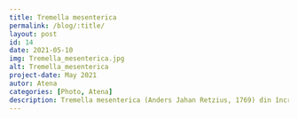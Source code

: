 ```yaml
---
title: Tremella mesenterica  
permalink: /blog/:title/ 
layout: post
id: 14
date: 2021-05-10
img: Tremella_mesenterica.jpg
alt: Tremella_mesenterica
project-date: May 2021
autor: Atena
categories: [Photo, Atena]
description: Tremella mesenterica (Anders Jahan Retzius, 1769) din încrengătura Basidiomycota in familia  Tremellaceae și de genul Tremella, este o ciupercă comestibilă, denumită in popor paparada sau ciuperca tremuratoare, fiind un soi saprofit. ceastă specie banală și răspândită se dezvoltă in Romania, Basarabia si Bucovina de Nord solitara, in grupuri sau manunchiuri mici in paduri mixte pe arbori deja morti, ramuri si ramurele nou cazute de foioase, anume de artar si plop (foarte rar de pin), pe diferiti arbusti si pe iedera, preferând habitatele temperate sau umede. Parazitează ocazional în crăpăturile  scoarței a copacilor vii cauzând un putregai alb destul de intens precum pe ciuperci de genul Peniophora.  Apare de la câmpie la munte peste tot anul, mai ales după o perioadă de ploaie, fiind un burete activ și iarna la vreme potrivită.
---
```

